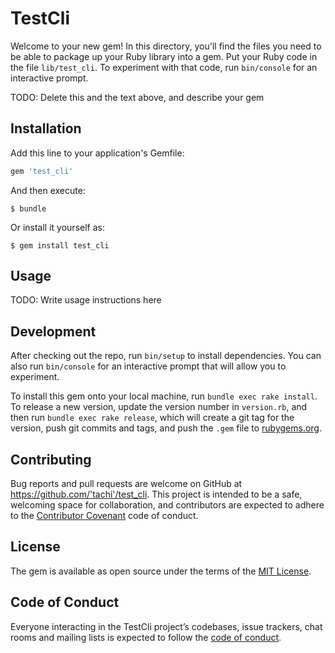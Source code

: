 # TestCli

Welcome to your new gem! In this directory, you'll find the files you need to be able to package up your Ruby library into a gem. Put your Ruby code in the file `lib/test_cli`. To experiment with that code, run `bin/console` for an interactive prompt.

TODO: Delete this and the text above, and describe your gem

## Installation

Add this line to your application's Gemfile:

```ruby
gem 'test_cli'
```

And then execute:

    $ bundle

Or install it yourself as:

    $ gem install test_cli

## Usage

TODO: Write usage instructions here

## Development

After checking out the repo, run `bin/setup` to install dependencies. You can also run `bin/console` for an interactive prompt that will allow you to experiment.

To install this gem onto your local machine, run `bundle exec rake install`. To release a new version, update the version number in `version.rb`, and then run `bundle exec rake release`, which will create a git tag for the version, push git commits and tags, and push the `.gem` file to [rubygems.org](https://rubygems.org).

## Contributing

Bug reports and pull requests are welcome on GitHub at https://github.com/'tachi'/test_cli. This project is intended to be a safe, welcoming space for collaboration, and contributors are expected to adhere to the [Contributor Covenant](http://contributor-covenant.org) code of conduct.

## License

The gem is available as open source under the terms of the [MIT License](https://opensource.org/licenses/MIT).

## Code of Conduct

Everyone interacting in the TestCli project’s codebases, issue trackers, chat rooms and mailing lists is expected to follow the [code of conduct](https://github.com/'tachi'/test_cli/blob/master/CODE_OF_CONDUCT.md).
